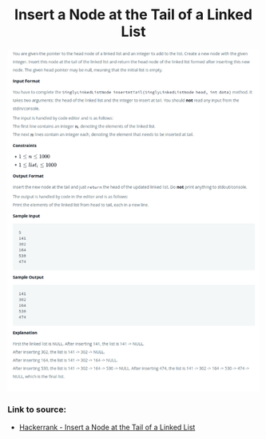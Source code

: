 <h1 align="center">Insert a Node at the Tail of a Linked List</h1>

![alt text](https://github.com/matthew01lokiet/Algorithmic-exercises/blob/main/z_description_images/Linked%20List/insert_a_node_at_the_tail_of_a_linked_list.png?raw=true)

### Link to source: 
- <a href="https://www.hackerrank.com/challenges/insert-a-node-at-the-tail-of-a-linked-list/problem">Hackerrank - Insert a Node at the Tail of a Linked List</a>
